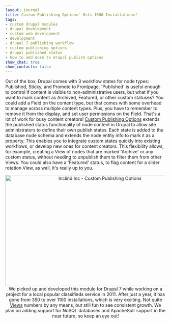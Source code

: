 ```yaml
---
layout: journal
title: Custom Publishing Options' Hits 1000 Installations!
tags: 
- custom drupal modules
- drupal development
- custom web development
- development
- drupal 7 publishing workflow
- custom publishing options
- drupal published status
- how to add more to drupal publish options
show_chat: true
show_contacts: false
---
```


Out of the box, Drupal comes with 3 workflow states for node types: Published, Sticky, and Promote to Frontpage. &#39;Published&#39; is useful enough to control if content is visible to non-administrative users, but what if you want to mark content as Archived, Featured, or other custom statuses? You could add a Field on the content type, but that comes with some overhead to manage across multiple content types. Plus, you have to remember to remove it from the display, and set user permissions on the Field. That&#39;s a lot of work for busy content creators! <a href="http://drupal.org/project/custom_pub" target="_blank" title="Drupal Module - Custom Publishing Options | Inclind Inc">Custom Publishing Options</a> extends the published status functionality of node content in Drupal to allow site administrators to define their own publish states. Each state is added to the database node schema and extends the node entity info to mark it as a property. This enables you to integrate custom states quickly into existing workflows, or develop new ones for content creators. This flexibility allows, for example, creating a View of nodes that are marked &#39;Archive&#39; or any custom status, without needing to unpublish them to filter them from other Views. You could also have a &#39;Featured&#39; status, to flag content for a slider rotation View, as well, it&#39;s really up to you. <p style="text-align: center;"><img alt="Inclind Inc - Custom Publishing Options" src="/sites/default/files/cpo.png" style="width: 579px; height: 349px;" /> We picked up and developed this module for Drupal 7 while working on a project for a local popular classifieds service in 2011. After just a year, it has gone from 350 to over 1100 installations, which is very exciting. Not quite <a href="http://drupal.org/project/views" target="_blank">Views</a> numbers by any means, but still fun to see consistent growth. We plan on adding support for NoSQL databases and ApacheSolr support in the near future, so keep an eye out!